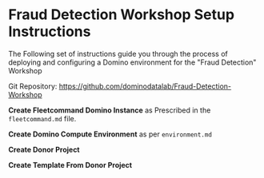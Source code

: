 # Fraud Detection Workshop Setup Instructions
The Following set of instructions guide you through the process of deploying and configuring a Domino environment for the "Fraud Detection" Workshop

Git Repository: https://github.com/dominodatalab/Fraud-Detection-Workshop



**Create Fleetcommand Domino Instance** as Prescribed in the `fleetcommand.md` file.

**Create Domino Compute Environment** as per `environment.md`

**Create Donor Project**
  
**Create Template From Donor Project**





